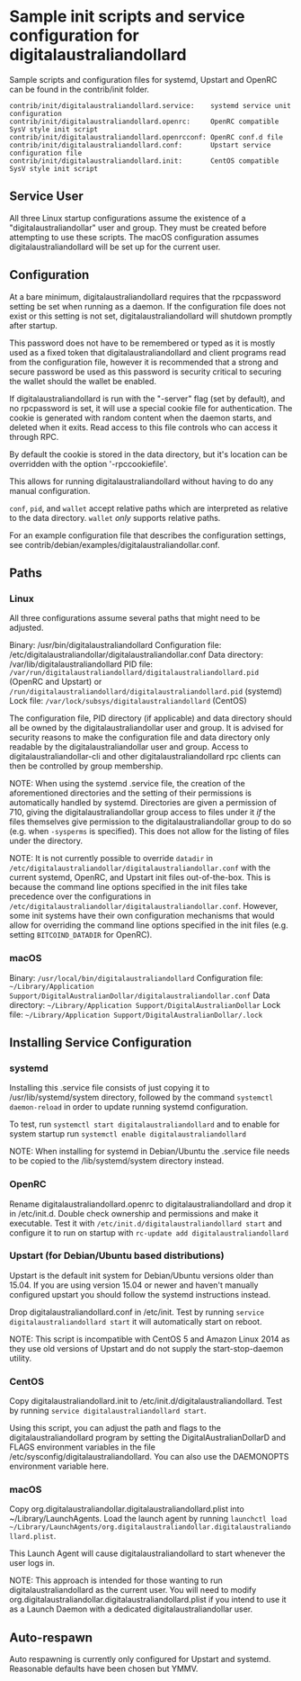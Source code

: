 Sample init scripts and service configuration for digitalaustraliandollard
==========================================================

Sample scripts and configuration files for systemd, Upstart and OpenRC
can be found in the contrib/init folder.

    contrib/init/digitalaustraliandollard.service:    systemd service unit configuration
    contrib/init/digitalaustraliandollard.openrc:     OpenRC compatible SysV style init script
    contrib/init/digitalaustraliandollard.openrcconf: OpenRC conf.d file
    contrib/init/digitalaustraliandollard.conf:       Upstart service configuration file
    contrib/init/digitalaustraliandollard.init:       CentOS compatible SysV style init script

Service User
---------------------------------

All three Linux startup configurations assume the existence of a "digitalaustraliandollar" user
and group.  They must be created before attempting to use these scripts.
The macOS configuration assumes digitalaustraliandollard will be set up for the current user.

Configuration
---------------------------------

At a bare minimum, digitalaustraliandollard requires that the rpcpassword setting be set
when running as a daemon.  If the configuration file does not exist or this
setting is not set, digitalaustraliandollard will shutdown promptly after startup.

This password does not have to be remembered or typed as it is mostly used
as a fixed token that digitalaustraliandollard and client programs read from the configuration
file, however it is recommended that a strong and secure password be used
as this password is security critical to securing the wallet should the
wallet be enabled.

If digitalaustraliandollard is run with the "-server" flag (set by default), and no rpcpassword is set,
it will use a special cookie file for authentication. The cookie is generated with random
content when the daemon starts, and deleted when it exits. Read access to this file
controls who can access it through RPC.

By default the cookie is stored in the data directory, but it's location can be overridden
with the option '-rpccookiefile'.

This allows for running digitalaustraliandollard without having to do any manual configuration.

`conf`, `pid`, and `wallet` accept relative paths which are interpreted as
relative to the data directory. `wallet` *only* supports relative paths.

For an example configuration file that describes the configuration settings,
see contrib/debian/examples/digitalaustraliandollar.conf.

Paths
---------------------------------

### Linux

All three configurations assume several paths that might need to be adjusted.

Binary:              /usr/bin/digitalaustraliandollard
Configuration file:  /etc/digitalaustraliandollar/digitalaustraliandollar.conf
Data directory:      /var/lib/digitalaustraliandollard
PID file:            `/var/run/digitalaustraliandollard/digitalaustraliandollard.pid` (OpenRC and Upstart) or `/run/digitalaustraliandollard/digitalaustraliandollard.pid` (systemd)
Lock file:           `/var/lock/subsys/digitalaustraliandollard` (CentOS)

The configuration file, PID directory (if applicable) and data directory
should all be owned by the digitalaustraliandollar user and group.  It is advised for security
reasons to make the configuration file and data directory only readable by the
digitalaustraliandollar user and group.  Access to digitalaustraliandollar-cli and other digitalaustraliandollard rpc clients
can then be controlled by group membership.

NOTE: When using the systemd .service file, the creation of the aforementioned
directories and the setting of their permissions is automatically handled by
systemd. Directories are given a permission of 710, giving the digitalaustraliandollar group
access to files under it _if_ the files themselves give permission to the
digitalaustraliandollar group to do so (e.g. when `-sysperms` is specified). This does not allow
for the listing of files under the directory.

NOTE: It is not currently possible to override `datadir` in
`/etc/digitalaustraliandollar/digitalaustraliandollar.conf` with the current systemd, OpenRC, and Upstart init
files out-of-the-box. This is because the command line options specified in the
init files take precedence over the configurations in
`/etc/digitalaustraliandollar/digitalaustraliandollar.conf`. However, some init systems have their own
configuration mechanisms that would allow for overriding the command line
options specified in the init files (e.g. setting `BITCOIND_DATADIR` for
OpenRC).

### macOS

Binary:              `/usr/local/bin/digitalaustraliandollard`
Configuration file:  `~/Library/Application Support/DigitalAustralianDollar/digitalaustraliandollar.conf`
Data directory:      `~/Library/Application Support/DigitalAustralianDollar`
Lock file:           `~/Library/Application Support/DigitalAustralianDollar/.lock`

Installing Service Configuration
-----------------------------------

### systemd

Installing this .service file consists of just copying it to
/usr/lib/systemd/system directory, followed by the command
`systemctl daemon-reload` in order to update running systemd configuration.

To test, run `systemctl start digitalaustraliandollard` and to enable for system startup run
`systemctl enable digitalaustraliandollard`

NOTE: When installing for systemd in Debian/Ubuntu the .service file needs to be copied to the /lib/systemd/system directory instead.

### OpenRC

Rename digitalaustraliandollard.openrc to digitalaustraliandollard and drop it in /etc/init.d.  Double
check ownership and permissions and make it executable.  Test it with
`/etc/init.d/digitalaustraliandollard start` and configure it to run on startup with
`rc-update add digitalaustraliandollard`

### Upstart (for Debian/Ubuntu based distributions)

Upstart is the default init system for Debian/Ubuntu versions older than 15.04. If you are using version 15.04 or newer and haven't manually configured upstart you should follow the systemd instructions instead.

Drop digitalaustraliandollard.conf in /etc/init.  Test by running `service digitalaustraliandollard start`
it will automatically start on reboot.

NOTE: This script is incompatible with CentOS 5 and Amazon Linux 2014 as they
use old versions of Upstart and do not supply the start-stop-daemon utility.

### CentOS

Copy digitalaustraliandollard.init to /etc/init.d/digitalaustraliandollard. Test by running `service digitalaustraliandollard start`.

Using this script, you can adjust the path and flags to the digitalaustraliandollard program by
setting the DigitalAustralianDollarD and FLAGS environment variables in the file
/etc/sysconfig/digitalaustraliandollard. You can also use the DAEMONOPTS environment variable here.

### macOS

Copy org.digitalaustraliandollar.digitalaustraliandollard.plist into ~/Library/LaunchAgents. Load the launch agent by
running `launchctl load ~/Library/LaunchAgents/org.digitalaustraliandollar.digitalaustraliandollard.plist`.

This Launch Agent will cause digitalaustraliandollard to start whenever the user logs in.

NOTE: This approach is intended for those wanting to run digitalaustraliandollard as the current user.
You will need to modify org.digitalaustraliandollar.digitalaustraliandollard.plist if you intend to use it as a
Launch Daemon with a dedicated digitalaustraliandollar user.

Auto-respawn
-----------------------------------

Auto respawning is currently only configured for Upstart and systemd.
Reasonable defaults have been chosen but YMMV.
